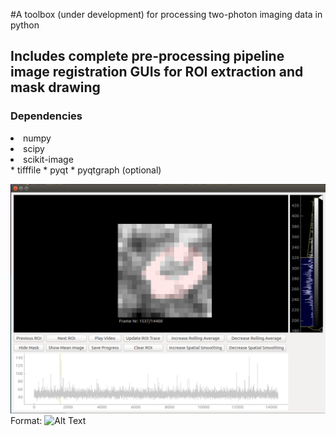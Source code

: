 #A toolbox (under development) for processing two-photon imaging data in python

<h2> Includes complete pre-processing pipeline image registration GUIs for ROI extraction and mask drawing</h2>


<h3>Dependencies</h3>

<li>numpy</li>
<li>scipy</li>
<li>scikit-image</li>
* tifffile
* pyqt
* pyqtgraph (optional)


![GitHub Logo](./ROI_editor.png)
Format: ![Alt Text](url)

